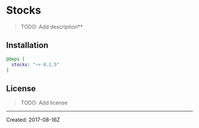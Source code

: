 # Stocks

> TODO: Add description**


## Installation

```elixir
@deps [
  stocks: "~> 0.1.5"
]
```

## License

> TODO: Add license

----
Created:  2017-08-16Z
